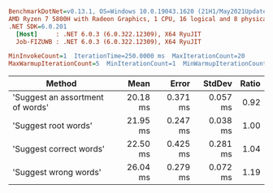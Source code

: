 ``` ini

BenchmarkDotNet=v0.13.1, OS=Windows 10.0.19043.1620 (21H1/May2021Update)
AMD Ryzen 7 5800H with Radeon Graphics, 1 CPU, 16 logical and 8 physical cores
.NET SDK=6.0.201
  [Host]     : .NET 6.0.3 (6.0.322.12309), X64 RyuJIT
  Job-FIZUWB : .NET 6.0.3 (6.0.322.12309), X64 RyuJIT

MinInvokeCount=1  IterationTime=250.0000 ms  MaxIterationCount=20  
MaxWarmupIterationCount=5  MinIterationCount=1  MinWarmupIterationCount=1  

```
|                           Method |     Mean |    Error |   StdDev | Ratio |
|--------------------------------- |---------:|---------:|---------:|------:|
| &#39;Suggest an assortment of words&#39; | 20.18 ms | 0.371 ms | 0.057 ms |  0.92 |
|             &#39;Suggest root words&#39; | 21.95 ms | 0.247 ms | 0.038 ms |  1.00 |
|          &#39;Suggest correct words&#39; | 22.50 ms | 0.425 ms | 0.281 ms |  1.04 |
|            &#39;Suggest wrong words&#39; | 26.04 ms | 0.279 ms | 0.072 ms |  1.19 |
